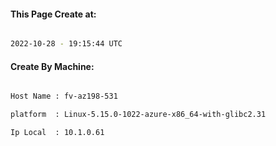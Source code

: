 
   
#### This Page Create at:

```bash

2022-10-28 - 19:15:44 UTC

```

#### Create By Machine:

```bash

Host Name : fv-az198-531

platform  : Linux-5.15.0-1022-azure-x86_64-with-glibc2.31

Ip Local  : 10.1.0.61

```

